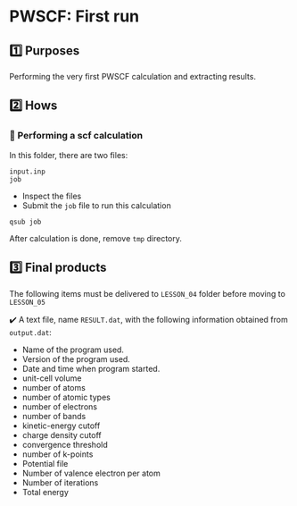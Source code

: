 # PWSCF: First run

## :one: Purposes
Performing the very first PWSCF calculation and extracting results.

## :two: Hows
### :large_blue_diamond: Performing a scf calculation
In this folder, there are two files:
```
input.inp
job
```
- Inspect the files
- Submit the `job` file to run this calculation
```
qsub job
```

After calculation is done, remove `tmp` directory.

## :three: Final products
The following items must be delivered to `LESSON_04` folder before moving to `LESSON_05`

:heavy_check_mark: A text file, name `RESULT.dat`, with the following information obtained from `output.dat`:

- Name of the program used.
- Version of the program used.
- Date and time when program started.
- unit-cell volume         
- number of atoms   
- number of atomic types   
- number of electrons      
- number of bands 
- kinetic-energy cutoff    
- charge density cutoff    
- convergence threshold    
- number of k-points
- Potential file   
- Number of valence electron per atom
- Number of iterations
- Total energy 
